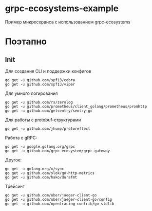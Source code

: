 # grpc-ecosystems-example
Пример микросервиса с использованием grpc-ecosystems

# Поэтапно

## Init

Для создания CLI и поддержки конфигов
```
go get -u github.com/spf13/cobra
go get -u github.com/spf13/viper
```

Для умного логирования
```
go get -u github.com/rs/zerolog
go get -u github.com/prometheus/client_golang/prometheus/promhttp
go get -u github.com/getsentry/sentry-go
```

Для работы с protobuf-структурами
```
go get -u github.com/jhump/protoreflect
```

Работа с gRPC:
```
go get -u google.golang.org/grpc
go get -u github.com/grpc-ecosystem/grpc-gateway
```

Другое:
```
go get -u golang.org/x/sync
go get -u github.com/slok/go-http-metrics
go get -u github.com/hako/durafmt 
```

Трейсинг
```
go get -u github.com/uber/jaeger-client-go
go get -u github.com/uber/jaeger-client-go/config
go get -u github.com/opentracing-contrib/go-stdlib
```

## 
